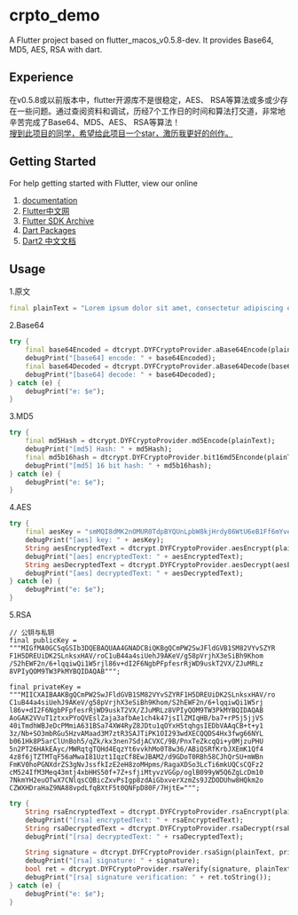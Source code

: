 # crpto_demo

A Flutter project based on flutter_macos_v0.5.8-dev. It provides Base64, MD5, AES, RSA with dart.

## Experience

在v0.5.8或以前版本中，flutter开源库不是很稳定，AES、 RSA等算法或多或少存在一些问题。通过查阅资料和调试，历经7个工作日的时间和算法打交道，非常地辛苦完成了Base64、MD5、AES、 RSA等算法！<br>
[搜到此项目的同学，希望给此项目一个star，激历我更好的创作。](https://github.com/dgynfi/dart_crypto)

## Getting Started

For help getting started with Flutter, view our online <br>
1. [documentation](https://flutter.io/) <br>
2. [Flutter中文网](https://flutterchina.club) <br>
3. [Flutter SDK Archive](https://flutter.io/sdk-archive/#macos) <br>
4. [Dart Packages](https://pub.flutter-io.cn) <br>
5. [Dart2 中文文档](https://www.kancloud.cn/marswill/dark2_document/709087) <br>

## Usage

1.原文
```dart
final plainText = "Lorem ipsum dolor sit amet, consectetur adipiscing elit ........。本文基本上是将dart官网部分内容进行翻译，没兴趣的请出门左转至Dart的官网，有兴趣的同志请继续阅读本文。Flutter教程在这里通常，映射是一个有键和值的对象。 键和值都可以是任何类型的对象。 每个键只出现一次，但您可以多次使用相同的值。Dart的Map支持由映射文字和Map。int和double都是num的子类型。 num类型包括基本运算符，如+， - ，/和*，也是你可以找到abs()，ceil()和floor()以及其他方法的地方。 （按位运算符，如>>，在int类中有定义。）如果num及其子类没有您要想要内容，那dart：math库可能有您想要的。Dart字符串是一系列UTF-16代码单元。 您可以使用单引号或双引号来创建字符串：您可以使用{expression}将表达式的值放在字符串中。如果表达式是标识符，则可以跳过{}。 要获取对应于对象的字符串，Dart调用对象的toString()方法。为了表示布尔值，Dart有一个名为bool的类型。 只有两个对象具有bool类型：true和false，它们都是编译时常量。Dart的类型安全意味着您不能使用if（nonbooleanValue）或assert（nonbooleanValue）等代码。 相反，明确检查值，如下所示：也许几乎每种编程语言中最常见的集合是数组或有序的对象组。 在Dart中，数组是List对象，因此大多数人只是将它们称为列表。Dart列表文字看起来像JavaScript数组文字。 这是一个简单的Dart List：";
```

2.Base64
```dart
try {
    final base64Encoded = dtcrypt.DYFCryptoProvider.aBase64Encode(plainText);
    debugPrint("[base64] encode: " + base64Encoded);
    final base64Decoded = dtcrypt.DYFCryptoProvider.aBase64Decode(base64Encoded);
    debugPrint("[base64] decode: " + base64Decoded);
} catch (e) {
    debugPrint("e: $e");
}
```

3.MD5
```dart
try {
    final md5Hash = dtcrypt.DYFCryptoProvider.md5Encode(plainText);
    debugPrint("[md5] Hash: " + md5Hash);
    final md5b16hash = dtcrypt.DYFCryptoProvider.bit16md5Enconde(plainText);
    debugPrint("[md5] 16 bit hash: " + md5b16hash);
} catch (e) {
    debugPrint("e: $e");
}
```

4.AES
```dart
try {
    final aesKey = "smMQI8dMK2nOMUR0TdpBYQUnLpbW8kjHrdy86WtU6eB1Ff6mYveYzezopmbjwBZEjPQmg";
    debugPrint("[aes] key: " + aesKey);
    String aesEncryptedText = dtcrypt.DYFCryptoProvider.aesEncrypt(plainText, aesKey);
    debugPrint("[aes] encryptedText: " + aesEncryptedText);
    String aesDecryptedText = dtcrypt.DYFCryptoProvider.aesDecrypt(aesEncryptedText, aesKey);
    debugPrint("[aes] decryptedText: " + aesDecryptedText);
} catch (e) {
    debugPrint("e: $e");
}
```

5.RSA
```
// 公钥与私钥
final publicKey =
"""MIGfMA0GCSqGSIb3DQEBAQUAA4GNADCBiQKBgQCmPW2SwJFldGVB1SM82VYvSZYR
F1H5DREUiDK2SLnksxHAV/roC1uB44a4siUehJ9AKeV/g58pVrjhX3eSiBh9Khom
/S2hEWF2n/6+lqqiwQi1W5rjl86v+dI2F6NgbPFpfesrRjWD9uskT2VX/ZJuMRLz
8VPIyQOM9TW3PkMYBQIDAQAB""";

final privateKey =
"""MIICXAIBAAKBgQCmPW2SwJFldGVB1SM82VYvSZYRF1H5DREUiDK2SLnksxHAV/ro
C1uB44a4siUehJ9AKeV/g58pVrjhX3eSiBh9Khom/S2hEWF2n/6+lqqiwQi1W5rj
l86v+dI2F6NgbPFpfesrRjWD9uskT2VX/ZJuMRLz8VPIyQOM9TW3PkMYBQIDAQAB
AoGAK2VVuT1ztxxPYoQVEslZaja3afbAe1ch4k47jsIlZMIqHB/ba7+rP5j5jjVS
40iTmdhWBJeDcPMmiA631BSa74XW4RyZ8JDtu1qOYxH5tqhgsIEDbVAAqCB+t+y1
3z/Nb+SO3mbRGu5HzvAMaad3M7ztR3SAJTiPK1OI293wdXECQQDS4Hx3fwg66NYL
b061Hk8P5arClUnBoh5/qZk/kx3nen7SdjACVXC/9B/PnxTeZkcqQi+y0MjzuPHU
5n2PT26HAkEAyc/MWRqtgTQHd4EqzYt6vvkhMo0T8w36/ABiQSRfKrbJXEmK1Qf4
4z8f6jTZTMTqF56aMwaI81Uzt1IqzCf8EwJBAM2/d9GDoT0RBh58CJhQrSU+mWBn
FmKV0hoPGNXdrZS3gNvJssfkIzE2eH8zoMHpms/RagaXDSo3LcTi6mkUQCsCQFz2
cM524IfM3Meq43mtj4xbHHS50f+7Z+sfjiMtyvzVGGp/oglB099yW5Q6ZgLcDm10
7NkmYH2euOTwX7CNlqsCQBicZxvPsIgp8zdAiGbxverXzmZs9JZDODUhw8HQkm2o
CZWXHDraHaZ9NA88vpdLfqBXtF5t0QNFpD80F/7HjtE=""";
```
```dart
try {
    String rsaEncryptedText = dtcrypt.DYFCryptoProvider.rsaEncrypt(plainText, publicKey);
    debugPrint("[rsa] encryptedText: " + rsaEncryptedText);
    String rsaDecryptedText = dtcrypt.DYFCryptoProvider.rsaDecrypt(rsaEncryptedText, privateKey);
    debugPrint("[rsa] decryptedText: " + rsaDecryptedText);

    String signature = dtcrypt.DYFCryptoProvider.rsaSign(plainText, privateKey);
    debugPrint("[rsa] signature: " + signature);
    bool ret = dtcrypt.DYFCryptoProvider.rsaVerify(signature, plainText, publicKey);
    debugPrint("[rsa] signature verification: " + ret.toString());
} catch (e) {
    debugPrint("e: $e");
}
```
